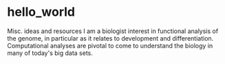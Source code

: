 # hello_world
Misc. ideas and resources
I am a biologist interest in functional analysis of the genome, in particular as it relates to development and differentiation. Computational analyses are pivotal to come to understand the biology in many of today's big data sets. 
